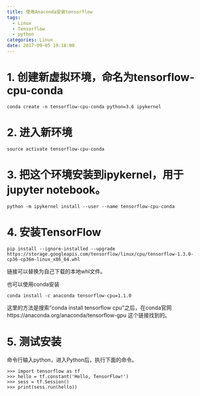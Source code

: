 ```yaml
---
title: 使用Anaconda安装tensorflow
tags:
  - Linux
  - Tensorflow
  - python
categories: Linux
date: 2017-09-05 19:18:00
---
```


<!-- toc -->
<!-- more -->

# 1. 创建新虚拟环境，命名为tensorflow-cpu-conda

```
conda create -n tensorflow-cpu-conda python=3.6 ipykernel
```

# 2. 进入新环境

```
source activate tensorflow-cpu-conda
```

# 3. 把这个环境安装到ipykernel，用于jupyter notebook。

```
python -m ipykernel install --user --name tensorflow-cpu-conda
```

# 4. 安装TensorFlow

```
pip install --ignore-installed --upgrade  https://storage.googleapis.com/tensorflow/linux/cpu/tensorflow-1.3.0-cp36-cp36m-linux_x86_64.whl

```
链接可以替换为自己下载的本地whl文件。

也可以使用conda安装
```
conda install -c anaconda tensorflow-cpu=1.1.0
```
这里的方法是搜索“conda install tensorflow cpu”之后，在conda官网https://anaconda.org/anaconda/tensorflow-gpu 这个链接找到的。

# 5. 测试安装

命令行输入python，进入Python后，执行下面的命令。

```
>>> import tensorflow as tf
>>> hello = tf.constant('Hello, TensorFlow!')
>>> sess = tf.Session()
>>> print(sess.run(hello))
```